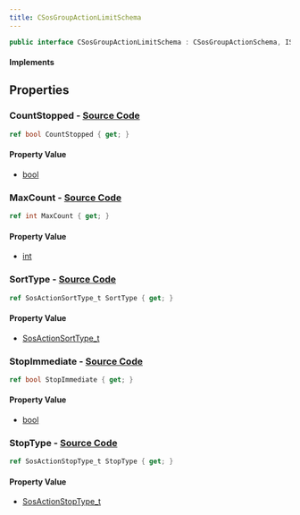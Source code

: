 ```yaml
---
title: CSosGroupActionLimitSchema
---
```


```csharp
public interface CSosGroupActionLimitSchema : CSosGroupActionSchema, ISchemaClass<CSosGroupActionSchema>, ISchemaClass<CSosGroupActionLimitSchema>, ISchemaField, ISchemaClass, INativeHandle
```

#### Implements

## Properties

### **CountStopped** - [Source Code](https://github.com/swiftly-solution/swiftlys2/blob/main/managed/src/SwiftlyS2.Generated/Schemas/Interfaces/CSosGroupActionLimitSchema.cs#L24)

```csharp
ref bool CountStopped { get; }
```

#### Property Value

- [bool](https://learn.microsoft.com/dotnet/api/system.boolean)

### **MaxCount** - [Source Code](https://github.com/swiftly-solution/swiftlys2/blob/main/managed/src/SwiftlyS2.Generated/Schemas/Interfaces/CSosGroupActionLimitSchema.cs#L16)

```csharp
ref int MaxCount { get; }
```

#### Property Value

- [int](https://learn.microsoft.com/dotnet/api/system.int32)

### **SortType** - [Source Code](https://github.com/swiftly-solution/swiftlys2/blob/main/managed/src/SwiftlyS2.Generated/Schemas/Interfaces/CSosGroupActionLimitSchema.cs#L20)

```csharp
ref SosActionSortType_t SortType { get; }
```

#### Property Value

- [SosActionSortType_t](/docs/api/shared/schemadefinitions/sosactionsorttype_t)

### **StopImmediate** - [Source Code](https://github.com/swiftly-solution/swiftlys2/blob/main/managed/src/SwiftlyS2.Generated/Schemas/Interfaces/CSosGroupActionLimitSchema.cs#L22)

```csharp
ref bool StopImmediate { get; }
```

#### Property Value

- [bool](https://learn.microsoft.com/dotnet/api/system.boolean)

### **StopType** - [Source Code](https://github.com/swiftly-solution/swiftlys2/blob/main/managed/src/SwiftlyS2.Generated/Schemas/Interfaces/CSosGroupActionLimitSchema.cs#L18)

```csharp
ref SosActionStopType_t StopType { get; }
```

#### Property Value

- [SosActionStopType_t](/docs/api/shared/schemadefinitions/sosactionstoptype_t)

